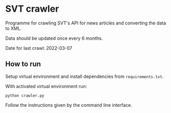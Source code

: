 # SVT crawler

Programme for crawling SVT's API for news articles and converting the data to XML.

Data should be updated once every 6 months.

Date for last crawl: 2022-03-07


## How to run

Setup virtual environment and install dependencies from `requirements.txt`.

With activated virtual environment run:

```
python crawler.py
```

Follow the instructions given by the command line interface.
